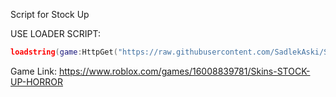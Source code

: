 Script for Stock Up

USE LOADER SCRIPT:
```lua
loadstring(game:HttpGet("https://raw.githubusercontent.com/SadlekAski/Scripts/main/Horror%20Games/Stock%20Up%20%5BHORROR%5D/Loader.lua"))()
```

Game Link: https://www.roblox.com/games/16008839781/Skins-STOCK-UP-HORROR
